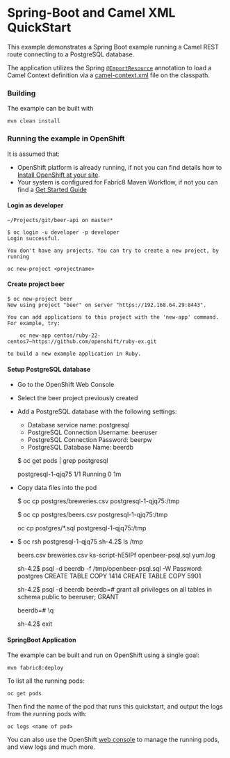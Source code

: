 # Spring-Boot and Camel XML QuickStart

This example demonstrates a Spring Boot example running a Camel REST route connecting to a PostgreSQL database.

The application utilizes the Spring [`@ImportResource`](http://docs.spring.io/spring/docs/current/javadoc-api/org/springframework/context/annotation/ImportResource.html) annotation to load a Camel Context definition via a [camel-context.xml](src/main/resources/spring/camel-context.xml) file on the classpath.

### Building

The example can be built with

    mvn clean install

### Running the example in OpenShift

It is assumed that:
- OpenShift platform is already running, if not you can find details how to [Install OpenShift at your site](https://docs.openshift.com/container-platform/3.9/install_config/index.html).
- Your system is configured for Fabric8 Maven Workflow, if not you can find a [Get Started Guide](https://access.redhat.com/documentation/en/red-hat-jboss-middleware-for-openshift/3/single/red-hat-jboss-fuse-integration-services-20-for-openshift/)

#### Login as developer 
    ~/Projects/git/beer-api on master*

    $ oc login -u developer -p developer
    Login successful.

    You don't have any projects. You can try to create a new project, by running

    oc new-project <projectname>    

#### Create project beer

    $ oc new-project beer
    Now using project "beer" on server "https://192.168.64.29:8443".

    You can add applications to this project with the 'new-app' command. For example, try:

        oc new-app centos/ruby-22-centos7~https://github.com/openshift/ruby-ex.git

    to build a new example application in Ruby.

#### Setup PostgreSQL database

- Go to the OpenShift Web Console 

- Select the beer project previously created

- Add a PostgreSQL database 
with the following settings:

    - Database service name: postgresql
    - PostgreSQL Connection Username: beeruser
    - PostgreSQL Connection Password: beerpw
    - PostgreSQL Database Name: beerdb  

    $ oc get pods | grep postgresql
    
    postgresql-1-qjq75   1/1       Running   0          1m

- Copy data files into the pod

    $ oc cp postgres/breweries.csv postgresql-1-qjq75:/tmp

    $ oc cp postgres/beers.csv postgresql-1-qjq75:/tmp

    oc cp postgres/*.sql postgresql-1-qjq75:/tmp
-     
    $ oc rsh postgresql-1-qjq75
    sh-4.2$ ls /tmp

    beers.csv  breweries.csv  ks-script-hE5IPf  openbeer-psql.sql  yum.log
    
    sh-4.2$ psql -d beerdb -f /tmp/openbeer-psql.sql -W
    Password: postgres
    CREATE TABLE
    COPY 1414
    CREATE TABLE
    COPY 5901
    
    sh-4.2$ psql -d beerdb
    beerdb=# grant all privileges on all tables in schema public to beeruser;
    GRANT
    
    beerdb=# \q

    sh-4.2$ exit


    

#### SpringBoot Application
The example can be built and run on OpenShift using a single goal:

    mvn fabric8:deploy

To list all the running pods:

    oc get pods

Then find the name of the pod that runs this quickstart, and output the logs from the running pods with:

    oc logs <name of pod>

You can also use the OpenShift [web console](https://docs.openshift.com/container-platform/3.3/getting_started/developers_console.html#developers-console-video) to manage the running pods, and view logs and much more.





